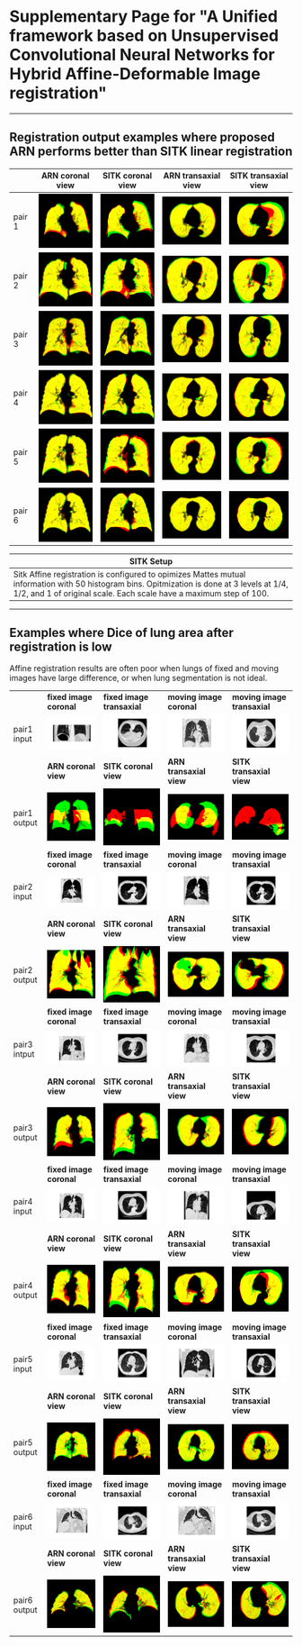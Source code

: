 
# Supplementary Page for "A Unified framework based on Unsupervised Convolutional Neural Networks for Hybrid Affine-Deformable Image registration"

----

## Registration output examples where proposed ARN performs better than SITK linear registration  


||ARN coronal view|SITK coronal view|ARN transaxial view|SITK transaxial view|
|----|----|----|----|----|
|pair 1|![](imgs/b/52533238_to_26018233ARNcoro.png)|![](imgs/b/52533238_to_26018233SITKcoro.png)|![](imgs/b/52533238_to_26018233ARNtrns.png)|![](imgs/b/52533238_to_26018233SITKtrns.png)|
|pair 2|![](imgs/b/00464985_to_32402804ARNcoro.png)|![](imgs/b/00464985_to_32402804SITKcoro.png)|![](imgs/b/00464985_to_32402804ARNtrns.png)|![](imgs/b/00464985_to_32402804SITKtrns.png)|
|pair 3|![](imgs/b/62828273_to_29773460ARNcoro.png)|![](imgs/b/62828273_to_29773460SITKcoro.png)|![](imgs/b/62828273_to_29773460ARNtrns.png)|![](imgs/b/62828273_to_29773460SITKtrns.png)|
|pair 4|![](imgs/b/82307434_to_81987874ARNcoro.png)|![](imgs/b/82307434_to_81987874SITKcoro.png)|![](imgs/b/82307434_to_81987874ARNtrns.png)|![](imgs/b/82307434_to_81987874SITKtrns.png)|
|pair 5|![](imgs/b/24201400_to_00057691ARNcoro.png)|![](imgs/b/24201400_to_00057691SITKcoro.png)|![](imgs/b/24201400_to_00057691ARNtrns.png)|![](imgs/b/24201400_to_00057691SITKtrns.png)|
|pair 6|![](imgs/b/77142232_to_21486282ARNcoro.png)|![](imgs/b/77142232_to_21486282SITKcoro.png)|![](imgs/b/77142232_to_21486282ARNtrns.png)|![](imgs/b/77142232_to_21486282SITKtrns.png)|

|SITK Setup|
|---|
|Sitk Affine registration is configured to opimizes Mattes mutual information with 50 histogram bins. Opitmization is done at 3 levels at 1/4, 1/2, and 1 of original scale. Each scale have a maximum step of 100.|


----

##  Examples where Dice of lung area after registration is low

Affine registration results are often poor when lungs of fixed and moving images have large difference, or when lung segmentation is not ideal.


||||||
|----|----|----|----|----|
||**fixed image coronal**|**fixed image transaxial**|**moving image coronal**|**moving image transaxial**|
|pair1 input|![](imgs/f/14020534_to_38176629.fixed_coro.png)|![](imgs/f/14020534_to_38176629.fixed_trns.png)|![](imgs/f/14020534_to_38176629.moving_coro.png)|![](imgs/f/14020534_to_38176629.moving_trns.png)|
||**ARN coronal view**|**SITK coronal view**|**ARN transaxial view**|**SITK transaxial view**|
|pair1 output|![](imgs/f/14020534_to_38176629ARNcoro.png)|![](imgs/f/14020534_to_38176629SITKcoro.png)|![](imgs/f/14020534_to_38176629ARNtrns.png)|![](imgs/f/14020534_to_38176629SITKtrns.png)|
||**fixed image coronal**|**fixed image transaxial**|**moving image coronal**|**moving image transaxial**|
|pair2 input|![](imgs/f/26788410_to_93447078.fixed_coro.png)|![](imgs/f/26788410_to_93447078.fixed_trns.png)|![](imgs/f/26788410_to_93447078.moving_coro.png)|![](imgs/f/26788410_to_93447078.moving_trns.png)|
||**ARN coronal view**|**SITK coronal view**|**ARN transaxial view**|**SITK transaxial view**|
|pair2 output|![](imgs/f/26788410_to_93447078ARNcoro.png)|![](imgs/f/26788410_to_93447078SITKcoro.png)|![](imgs/f/26788410_to_93447078ARNtrns.png)|![](imgs/f/26788410_to_93447078SITKtrns.png)|
||**fixed image coronal**|**fixed image transaxial**|**moving image coronal**|**moving image transaxial**|
|pair3 intput|![](imgs/f/20212245_to_51510913.fixed_coro.png)|![](imgs/f/20212245_to_51510913.fixed_trns.png)|![](imgs/f/20212245_to_51510913.moving_coro.png)|![](imgs/f/20212245_to_51510913.moving_trns.png)|
||**ARN coronal view**|**SITK coronal view**|**ARN transaxial view**|**SITK transaxial view**|
|pair3 output|![](imgs/f/20212245_to_51510913ARNcoro.png)|![](imgs/f/20212245_to_51510913SITKcoro.png)|![](imgs/f/20212245_to_51510913ARNtrns.png)|![](imgs/f/20212245_to_51510913SITKtrns.png)|
||**fixed image coronal**|**fixed image transaxial**|**moving image coronal**|**moving image transaxial**|
|pair4 input|![](imgs/f/50179315_to_32552628.fixed_coro.png)|![](imgs/f/50179315_to_32552628.fixed_trns.png)|![](imgs/f/50179315_to_32552628.moving_coro.png)|![](imgs/f/50179315_to_32552628.moving_trns.png)|
||**ARN coronal view**|**SITK coronal view**|**ARN transaxial view**|**SITK transaxial view**|
|pair4 output|![](imgs/f/50179315_to_32552628ARNcoro.png)|![](imgs/f/50179315_to_32552628SITKcoro.png)|![](imgs/f/50179315_to_32552628ARNtrns.png)|![](imgs/f/50179315_to_32552628SITKtrns.png)|
||**fixed image coronal**|**fixed image transaxial**|**moving image coronal**|**moving image transaxial**|
|pair5 input|![](imgs/f/39772525_to_42416930.fixed_coro.png)|![](imgs/f/39772525_to_42416930.fixed_trns.png)|![](imgs/f/39772525_to_42416930.moving_coro.png)|![](imgs/f/39772525_to_42416930.moving_trns.png)|
||**ARN coronal view**|**SITK coronal view**|**ARN transaxial view**|**SITK transaxial view**|
|pair5 output|![](imgs/f/39772525_to_42416930ARNcoro.png)|![](imgs/f/39772525_to_42416930SITKcoro.png)|![](imgs/f/39772525_to_42416930ARNtrns.png)|![](imgs/f/39772525_to_42416930SITKtrns.png)|
||**fixed image coronal**|**fixed image transaxial**|**moving image coronal**|**moving image transaxial**|
|pair6 input|![](imgs/f/55921267_to_04476681.fixed_coro.png)|![](imgs/f/55921267_to_04476681.fixed_trns.png)|![](imgs/f/55921267_to_04476681.moving_coro.png)|![](imgs/f/55921267_to_04476681.moving_trns.png)|
||**ARN coronal view**|**SITK coronal view**|**ARN transaxial view**|**SITK transaxial view**|
|pair6 output|![](imgs/f/55921267_to_04476681ARNcoro.png)|![](imgs/f/55921267_to_04476681SITKcoro.png)|![](imgs/f/55921267_to_04476681ARNtrns.png)|![](imgs/f/55921267_to_04476681SITKtrns.png)|


